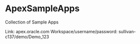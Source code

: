 # ApexSampleApps
Collection of Sample Apps

Link: apex.oracle.com
Workspace/username/password:  sullivan-c137/demo/Demo_123

